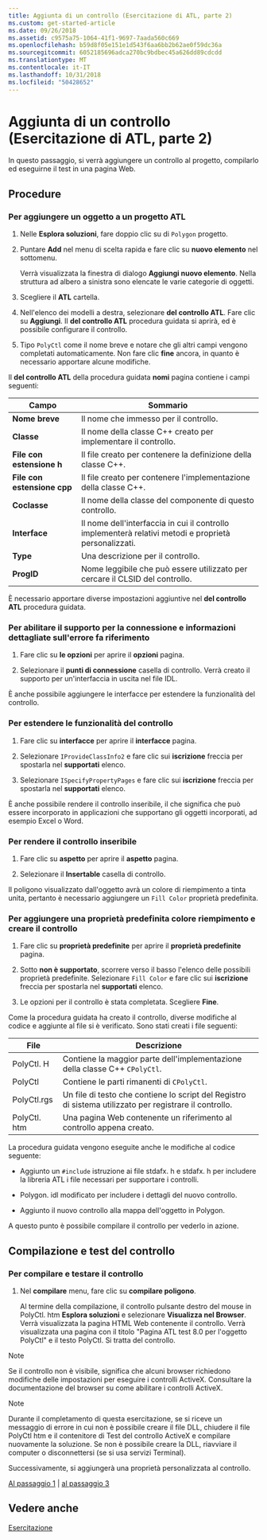 ```yaml
---
title: Aggiunta di un controllo (Esercitazione di ATL, parte 2)
ms.custom: get-started-article
ms.date: 09/26/2018
ms.assetid: c9575a75-1064-41f1-9697-7aada560c669
ms.openlocfilehash: b59d8f05e151e1d543f6aa6bb2b62ae0f59dc36a
ms.sourcegitcommit: 6052185696adca270bc9bdbec45a626dd89cdcdd
ms.translationtype: MT
ms.contentlocale: it-IT
ms.lasthandoff: 10/31/2018
ms.locfileid: "50428652"
---
```

# <a name="adding-a-control-atl-tutorial-part-2"></a>Aggiunta di un controllo (Esercitazione di ATL, parte 2)

In questo passaggio, si verrà aggiungere un controllo al progetto, compilarlo ed eseguirne il test in una pagina Web.

## <a name="procedures"></a>Procedure

### <a name="to-add-an-object-to-an-atl-project"></a>Per aggiungere un oggetto a un progetto ATL

1. Nelle **Esplora soluzioni**, fare doppio clic su di `Polygon` progetto.

1. Puntare **Add** nel menu di scelta rapida e fare clic su **nuovo elemento** nel sottomenu.

    Verrà visualizzata la finestra di dialogo **Aggiungi nuovo elemento**. Nella struttura ad albero a sinistra sono elencate le varie categorie di oggetti.

1. Scegliere il **ATL** cartella.

1. Nell'elenco dei modelli a destra, selezionare **del controllo ATL**. Fare clic su **Aggiungi**. Il **del controllo ATL** procedura guidata si aprirà, ed è possibile configurare il controllo.

1. Tipo `PolyCtl` come il nome breve e notare che gli altri campi vengono completati automaticamente. Non fare clic **fine** ancora, in quanto è necessario apportare alcune modifiche.

Il **del controllo ATL** della procedura guidata **nomi** pagina contiene i campi seguenti:

|Campo|Sommario|
|-----------|--------------|
|**Nome breve**|Il nome che immesso per il controllo.|
|**Classe**|Il nome della classe C++ creato per implementare il controllo.|
|**File con estensione h**|Il file creato per contenere la definizione della classe C++.|
|**File con estensione cpp**|Il file creato per contenere l'implementazione della classe C++.|
|**Coclasse**|Il nome della classe del componente di questo controllo.|
|**Interface**|Il nome dell'interfaccia in cui il controllo implementerà relativi metodi e proprietà personalizzati.|
|**Type**|Una descrizione per il controllo.|
|**ProgID**|Nome leggibile che può essere utilizzato per cercare il CLSID del controllo.|

È necessario apportare diverse impostazioni aggiuntive nel **del controllo ATL** procedura guidata.

### <a name="to-enable-support-for-rich-error-information-and-connection-points"></a>Per abilitare il supporto per la connessione e informazioni dettagliate sull'errore fa riferimento

1. Fare clic su **le opzioni** per aprire il **opzioni** pagina.

1. Selezionare il **punti di connessione** casella di controllo. Verrà creato il supporto per un'interfaccia in uscita nel file IDL.

È anche possibile aggiungere le interfacce per estendere la funzionalità del controllo.

### <a name="to-extend-the-controls-functionality"></a>Per estendere le funzionalità del controllo

1. Fare clic su **interfacce** per aprire il **interfacce** pagina.

1. Selezionare `IProvideClassInfo2` e fare clic sui **iscrizione** freccia per spostarla nel **supportati** elenco.

1. Selezionare `ISpecifyPropertyPages` e fare clic sui **iscrizione** freccia per spostarla nel **supportati** elenco.

È anche possibile rendere il controllo inseribile, il che significa che può essere incorporato in applicazioni che supportano gli oggetti incorporati, ad esempio Excel o Word.

### <a name="to-make-the-control-insertable"></a>Per rendere il controllo inseribile

1. Fare clic su **aspetto** per aprire il **aspetto** pagina.

1. Selezionare il **Insertable** casella di controllo.

Il poligono visualizzato dall'oggetto avrà un colore di riempimento a tinta unita, pertanto è necessario aggiungere un `Fill Color` proprietà predefinita.

### <a name="to-add-a-fill-color-stock-property-and-create-the-control"></a>Per aggiungere una proprietà predefinita colore riempimento e creare il controllo

1. Fare clic su **proprietà predefinite** per aprire il **proprietà predefinite** pagina.

1. Sotto **non è supportato**, scorrere verso il basso l'elenco delle possibili proprietà predefinite. Selezionare `Fill Color` e fare clic sui **iscrizione** freccia per spostarla nel **supportati** elenco.

1. Le opzioni per il controllo è stata completata. Scegliere **Fine**.

Come la procedura guidata ha creato il controllo, diverse modifiche al codice e aggiunte al file si è verificato. Sono stati creati i file seguenti:

|File|Descrizione|
|----------|-----------------|
|PolyCtl. H|Contiene la maggior parte dell'implementazione della classe C++ `CPolyCtl`.|
|PolyCtl|Contiene le parti rimanenti di `CPolyCtl`.|
|PolyCtl.rgs|Un file di testo che contiene lo script del Registro di sistema utilizzato per registrare il controllo.|
|PolyCtl. htm|Una pagina Web contenente un riferimento al controllo appena creato.|

La procedura guidata vengono eseguite anche le modifiche al codice seguente:

- Aggiunto un `#include` istruzione ai file stdafx. h e stdafx. h per includere la libreria ATL i file necessari per supportare i controlli.

- Polygon. idl modificato per includere i dettagli del nuovo controllo.

- Aggiunto il nuovo controllo alla mappa dell'oggetto in Polygon.

A questo punto è possibile compilare il controllo per vederlo in azione.

## <a name="building-and-testing-the-control"></a>Compilazione e test del controllo

### <a name="to-build-and-test-the-control"></a>Per compilare e testare il controllo

1. Nel **compilare** menu, fare clic su **compilare poligono**.

    Al termine della compilazione, il controllo pulsante destro del mouse in PolyCtl. htm **Esplora soluzioni** e selezionare **Visualizza nel Browser**. Verrà visualizzata la pagina HTML Web contenente il controllo. Verrà visualizzata una pagina con il titolo "Pagina ATL test 8.0 per l'oggetto PolyCtl" e il testo PolyCtl. Si tratta del controllo.

> [!NOTE]
> Se il controllo non è visibile, significa che alcuni browser richiedono modifiche delle impostazioni per eseguire i controlli ActiveX. Consultare la documentazione del browser su come abilitare i controlli ActiveX.

> [!NOTE]
> Durante il completamento di questa esercitazione, se si riceve un messaggio di errore in cui non è possibile creare il file DLL, chiudere il file PolyCtl htm e il contenitore di Test del controllo ActiveX e compilare nuovamente la soluzione. Se non è possibile creare la DLL, riavviare il computer o disconnettersi (se si usa servizi Terminal).

Successivamente, si aggiungerà una proprietà personalizzata al controllo.

[Al passaggio 1](../atl/creating-the-project-atl-tutorial-part-1.md) &#124; [al passaggio 3](../atl/adding-a-property-to-the-control-atl-tutorial-part-3.md)

## <a name="see-also"></a>Vedere anche

[Esercitazione](../atl/active-template-library-atl-tutorial.md)
